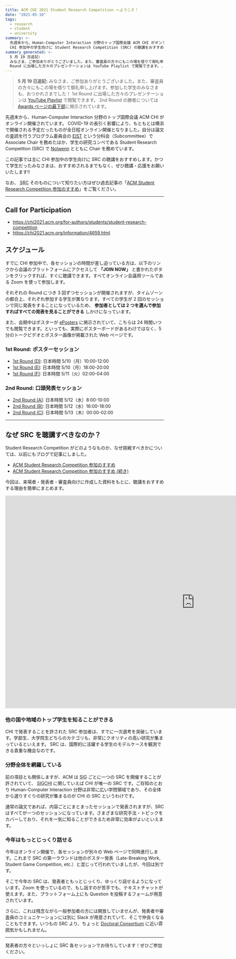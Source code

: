 ```yaml
---
title: ACM CHI 2021 Student Research Competition へようこそ！
date: "2021-05-10"
tags:
  - research
  - student
  - university
summary: >-
  先週末から、Human-Computer Interaction 分野のトップ国際会議 ACM CHI がオンライン開催されています。この記事では主に
  CHI 参加中の学生向けに Student Research Competition (SRC) の聴講をおすすめします。
summary_generated: >-
  5 月 19 日追記:
  みなさま、ご参加ありがとうございました。また、審査員の方々にもこの場を借りて御礼申し上げます。参加した学生のみなさまも、おつかれさまでした！ 1st
  Round に出場した方々のプレゼンテーションは YouTube Playlist で閲覧できます。...
---
```


> **5 月 19 日追記:** みなさま、ご参加ありがとうございました。また、審査員の方々にもこの場を借りて御礼申し上げます。参加した学生のみなさまも、おつかれさまでした！ 1st Round に出場した方々のプレゼンテーションは [YouTube Playlist](https://www.youtube.com/playlist?list=PLqhXYFYmZ-VcBRf3ufMIWaxvoGG-r1qp1) で閲覧できます。 2nd Round の勝者については [Awards ページの最下部](https://chi2021.acm.org/for-attendees/highlights/awards)に掲示されています。

先週末から、Human-Computer Interaction 分野のトップ国際会議 ACM CHI がオンライン開催されています。 COVID-19 の長引く影響により、もともとは横浜で開催される予定だったものが全日程オンライン開催となりました。自分は論文の査読を行うプログラム委員会の <a href="https://chi2021.acm.org/for-authors/presenting/papers/selecting-a-subcommittee#Engineering-Interactive-Systems-and-Technologies"><abbr title="Engineering Interactive Systems and Technologies">EIST</abbr></a> という分科会（Subcommittee）で Associate Chair を務めたほか、学生の研究コンペである Student Research Competition (SRC) で [Nolwenn](https://nolwennmaudet.com) とともに Chair を務めています。

この記事では主に CHI 参加中の学生向けに SRC の聴講をおすすめします。かつて学生だったみなさまは、おすすめされるまでもなく、ぜひ聴講・応援をお願いいたします!!

なお、 <abbr title="Student Research Competition">SRC</abbr> そのものについて知りたい方はぜひ過去記事の「[ACM Student Research Competition 参加のすすめ](/ja/posts/2014-05-04-acm-student-research-competition/)」をご覧ください。

---

## Call for Participation

- https://chi2021.acm.org/for-authors/students/student-research-competition
- https://chi2021.acm.org/information/4659.html

## スケジュール

すでに CHI 参加中で、各セッションの時間が差し迫っている方は、以下のリンクから会議のプラットフォームにアクセスして **「JOIN NOW」** と書かれたボタンをクリックすれば、すぐに聴講できます。すべてオンライン会議用ツールである Zoom を使って参加します。

それぞれの Round につき 3 回ずつセッションが開催されますが、タイムゾーンの都合上、それぞれ参加する学生が異なります。すべての学生が 2 回のセッションで同じ発表をすることになっているため、 **参加者としては 2 つを選んで参加すればすべての発表を見ることができる** しかけになっています。

また、会期中はポスターが [ePosters](https://acmchi.delegateconnect.co/talks/eposter?talk_type=13) に掲示されていて、こちらは 24 時間いつでも閲覧できます。といっても、実際にポスターボードがあるわけではなく、5 分のトークビデオとポスター画像が掲載された Web ページです。

### 1st Round: ポスターセッション

- [1st Round (D)](https://acmchi.delegateconnect.co/events/sessions/student-research-competition-1st-round-d-465): 日本時間 5/10（月）10:00-12:00
- [1st Round (E)](https://acmchi.delegateconnect.co/events/sessions/student-research-competition-1st-round-e): 日本時間 5/10（月）18:00-20:00
- [1st Round (F)](https://acmchi.delegateconnect.co/events/sessions/student-research-competition-1st-round-f): 日本時間 5/11（火）02:00-04:00

### 2nd Round: 口頭発表セッション

- [2nd Round (A)](https://acmchi.delegateconnect.co/events/sessions/student-research-competition-2nd-round-a): 日本時間 5/12（水）8:00-10:00
- [2nd Round (B)](https://acmchi.delegateconnect.co/events/sessions/student-research-competition-2nd-round-b): 日本時間 5/12（水）16:00-18:00
- [2nd Round (C)](https://acmchi.delegateconnect.co/events/sessions/student-research-competition-2nd-round-c): 日本時間 5/13（木）00:00-02:00

<!-- <div className="embed"> -->
<!-- <iframe src="https://outlook.live.com/owa/calendar/00000000-0000-0000-0000-000000000000/5065e0d0-08f2-4846-ad29-e06766e112e0/cid-A32915EB6EC7FA7F/index.html" width="1200px" height="675px" frameBorder="0"></iframe> -->
<!-- </div> -->

---

## なぜ SRC を聴講すべきなのか？

Student Research Competition がどのようなものか、なぜ挑戦すべきかについては、以前にもブログで記事にしました。

- [ACM Student Research Competition 参加のすすめ](/ja/posts/2014-05-04-acm-student-research-competition/)
- [ACM Student Research Competition 参加のすすめ (続き)](/ja/posts/2014-05-05-acm-student-research-competition-2/)

今回は、来場者・発表者・審査員向けに作成した資料をもとに、聴講をおすすめする理由を簡単にまとめます。

<div className="embed">
<iframe src="https://docs.google.com/presentation/d/e/2PACX-1vSARACcEXWPZfOlM8BuQvkZPaKICzNV873DldWMupG1-RwgFGjbACPh3O4-pMM7BdyfYn3BxXMH4rvw/embed?start=false&loop=false&delayms=3000" width="1200px" height="675px" frameBorder="0"></iframe>
</div>

### 他の国や地域のトップ学生を知ることができる

CHI で発表することを許された SRC 参加者は、すでに一次選考を突破しています。学部生、大学院生どちらのカテゴリも、非常にクオリティの高い研究が集まっているといえます。 SRC は、国際的に活躍する学生のモデルケースを観測できる貴重な機会なのです。

### 分野全体を網羅している

前の項目とも関係しますが、ACM は <abbr title="Special Interest Group">SIG</abbr> ごとに一つの SRC を開催することが許されていて、 <abbr title="Special Interest Group on Computer–Human Interaction">SIGCHI</abbr> に関していえば CHI が唯一の SRC です。ご存知のとおり Human-Computer Interaction 分野は非常に広い学問領域であり、その全体から選りすぐりの研究が集まるのが CHI の SRC というわけです。

通常の論文であれば、内容ごとにまとまったセッションで発表されますが、SRC はすべてが一つのセッションになっています。さまざまな研究手法・トピックをカバーしており、それを一気に知ることができるため非常に効率がよいといえます。

### 今年はもっとじっくり話せる

今年はオンライン開催で、各セッションが別々の Web ページで同時進行します。これまで SRC の第一ラウンドは他のポスター発表（Late-Breaking Work, Student Game Competition, etc.）と混じって行われていましたが、今回は別です。

そこで今年の SRC は、発表者ともっとじっくり、ゆっくり話せるようになっています。Zoom を使っているので、もし話すのが苦手でも、テキストチャットが使えます。また、プラットフォーム上にも Question を投稿するフォームが用意されています。

さらに、これは残念ながら一般参加者の方には開放していませんが、発表者や審査員のコミュニケーションには別に Slack が用意されていて、そこで仲良くなることもできます。いつもの SRC より、ちょっと [Doctoral Consortium](/ja/posts/2014-07-27-acm-doctoral-symposium-consortium/) に近い雰囲気かもしれません。

---

発表者の方々といっしょに SRC 各セッションでお待ちしています！ぜひご参加ください。

